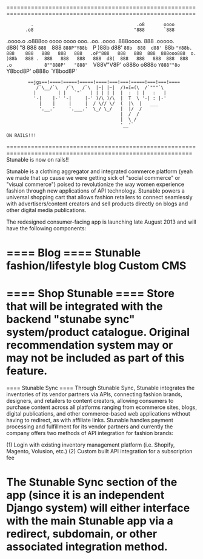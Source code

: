 ============================================================================================================

             .                                      .o8       oooo            
           .o8                                     "888       `888            
 .oooo.o .o888oo oooo  oooo  ooo. .oo.    .oooo.    888oooo.   888   .ooooo.   
d88(  "8   888   `888  `888  `888P"Y88b  `P  )88b   d88' `88b  888  d88' `88b 
`"Y88b.    888    888   888   888   888   .oP"888   888   888  888  888ooo888 
o.  )88b   888 .  888   888   888   888  d8(  888   888   888  888  888    .o 			
8""888P'   "888"  `V88V"V8P' o888o o888o `Y888""8o  `Y8bod8P' o888o `Y8bod8P'  

			==jgs==!====!=====!=====!====!===!===!=====!===!===!====
		       /`\__/`\   /`\   /`\  |~| |~|  /)=I=(\  /`"""`\
		      |        | |   `"`   | | | | |  |  :  | |   :   |
		      '-|    |-' '-|     |-' )/\ )/\  |  T  \ '-| : |-'
		        |    |     |     |  / \// \/  (  |\  |   ___
		        '.__.'     '.___.'  \_/ \_/   |  |/  /
		                                      |  /  /
		                                      |  \ /
		                                      '__'`
		                                      															ON RAILS!!! 
===========================================================================================================
Stunable is now on rails!!

Stunable is a clothing aggregator and integrated commerce platform (yeah we made that up cause we were getting sick of "social commerce" or "visual commerce") poised to revolutionize the way women experience fashion through new applications of API technology. Stunable powers a universal shopping cart that allows fashion retailers to connect seamlessly with advertisers/content creators and sell products directly on blogs and other digital media publications.

The redesigned consumer-facing app is launching late August 2013 and will have the following components:

==== Blog ====
Stunable fashion/lifestyle blog 
Custom CMS
===========================================================================================================

==== Shop Stunable ==== 
Store that will be integrated with the backend "stunabe sync" system/product catalogue. Original recommendation system may or may not be included as part of this feature.
===========================================================================================================

==== Stunable Sync ====
Through Stunable Sync, Stunable integrates the inventories of its vendor partners via APIs, connecting fashion brands, designers, and retailers to content creators, allowing consumers to purchase content across all platforms ranging from ecommerce sites, blogs, digital publications, and other commerce-based web applications without having to redirect, as with affiliate links. Stunable handles payment processing and fulfillment for its vendor partners and currently the company offers two methods of API integration for fashion brands:

(1) Login with existing inventory management platform (i.e. Shopify, Magento, Volusion, etc.)
(2) Custom built API integration for a subscription fee

The Stunable Sync section of the app (since it is an independent Django system) will either interface with the main Stunable app via a redirect, subdomain, or other associated integration method. 
===========================================================================================================
